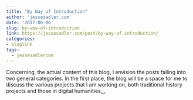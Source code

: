 ```yaml
---
title: "By Way of Introduction"
author: 'jessesadler.com'
date: '2017-06-06'
slug: by-way-of-introduction
link: https://jessesadler.com/post/by-way-of-introduction/
categories:
- bloglink
tags:
  - jessesadlercom
---
```


Concerning, the actual content of this blog, I envision the posts falling into two general categories. In the first place, the blog will be a space for me to discuss the various projects that I am working on, both traditional history projects and those in digital humanities[... <i class="fas fa-external-link-alt"></i>](https://jessesadler.com/post/by-way-of-introduction/)

